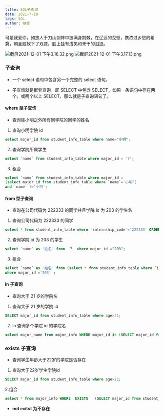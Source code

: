 ```yaml
---
title: SQL子查询
date: 2021-7-18
tags: SQL
author: 映雪
---
```


可是我爱你，如旅人于刀山剑阵中披满身荆棘，在辽远的戈壁，携浓过乡愁的希冀，朝圣般软下了双膝，脸上挂有浅笑和未干的泪迹。

<!--more-->

![截屏2021-12-01 下午3.16.32.png](/images/2021/12/01/6L5jZdDhbtQoIHr.png)
![截屏2021-12-01 下午3.17.13.png](/images/2021/12/01/mGZ7dvKTPcDj31l.png)

### 子查询

- 一个 select 语句中包含另一个完整的 select 语句。

- 子查询就是嵌套查询，即 SELECT 中包含 SELECT，如果一条语句中存在两个，或两个以上 SELECT，那么就是子查询语句了。

#### where 型子查询

- 查询除小明之外所有同学院的同学的姓名

1. 查询小明学院 id

```sql
select major_id from student_info_table where name="小明";
```

2. 查询学院所属学生

```sql
select `name` from student_info_table where major_id = '?';
```

3. 组合

```sql
select `name` from student_info_table where major_id =
(select major_id from student_info_table where `name`='小明')
and `name` !='小明';
```

#### from 型子查询

- 查询在公司代码为 222333 的同学并且学院 id 为 203 的学生名

1. 查询公司代码为 222333 的同学

```sql
select * from student_info_table where `internship_code`='222333' ORDER BY `id` asc ;
```

2. 查询学院 id 为 203 的学生

```sql
select `name` as '姓名' from  ？  where major_id ="203";
```

3. 组合

```sql
select `name` as '姓名' from (select * from student_info_table where `internship_code`='222333' ORDER BY `id` asc )  as student_detail
where major_id ='203' ;
```

#### in 子查询

- 查询大于 21 岁的学院名

1. 查询大于 21 岁的学院 id

```sql
SELECT major_id from student_info_table where age>21;
```

2. in 查询多个学院 id 的学院名

```sql
select major_name from major_info WHERE major_id in (SELECT major_id from student_info_table where age>21);
```

### exists 子查询

- 查询学生年龄大于22岁的学院是否存在

1. 查询大于22岁学生学院id

```sql
SELECT major_id from student_info_table where age>22;
```

2.组合

```sql
select * from major_info WHERE  EXISTS   (SELECT major_id from student_info_table where major_info.major_id = student_info_table.major_id  and age>22);

```

- **not exitst 为不存在**